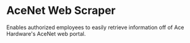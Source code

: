 # AceNet Web Scraper
Enables authorized employees to easily retrieve information off of Ace Hardware's AceNet web portal.
